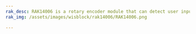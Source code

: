 ```yaml
---
rak_desc: RAK14006 is a rotary encoder module that can detect user inputs.
rak_img: /assets/images/wisblock/rak14006/RAK14006.png

---
```


<rk-redirect to="/Product-Categories/WisBlock/RAK14006/Overview/" />